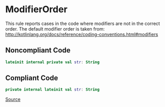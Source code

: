 # ModifierOrder

This rule reports cases in the code where modifiers are not in the correct order. The default modifier order is
taken from: http://kotlinlang.org/docs/reference/coding-conventions.html#modifiers

## Noncompliant Code

```kotlin
lateinit internal private val str: String
```
## Compliant Code

```kotlin
private internal lateinit val str: String
```

[Source](https://arturbosch.github.io/detekt/style.html#modifierorder)

